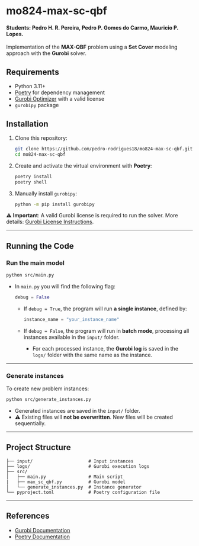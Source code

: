 # mo824-max-sc-qbf

#### Students: Pedro H. R. Pereira, Pedro P. Gomes do Carmo, Mauricio P. Lopes.

Implementation of the **MAX-QBF** problem using a **Set Cover** modeling approach with the **Gurobi** solver.

## Requirements

* Python 3.11+
* [Poetry](https://python-poetry.org/) for dependency management
* [Gurobi Optimizer](https://www.gurobi.com/) with a valid license
* `gurobipy` package

## Installation

1. Clone this repository:

   ```bash
   git clone https://github.com/pedro-rodrigues18/mo824-max-sc-qbf.git
   cd mo824-max-sc-qbf
   ```

2. Create and activate the virtual environment with **Poetry**:

   ```bash
   poetry install
   poetry shell
   ```

3. Manually install `gurobipy`:

   ```bash
   python -m pip install gurobipy
   ```

⚠️ **Important**: A valid Gurobi license is required to run the solver.
More details: [Gurobi License Instructions](https://www.gurobi.com/documentation/).

---

## Running the Code

### Run the main model

```bash
python src/main.py
```

* In `main.py` you will find the following flag:

  ```python
  debug = False
  ```

  * If `debug = True`, the program will run **a single instance**, defined by:

    ```python
    instance_name = "your_instance_name"
    ```
  * If `debug = False`, the program will run in **batch mode**, processing all instances available in the `input/` folder.

    * For each processed instance, the **Gurobi log** is saved in the `logs/` folder with the same name as the instance.

---

### Generate instances

To create new problem instances:

```bash
python src/generate_instances.py
```

* Generated instances are saved in the `input/` folder.
* ⚠️ Existing files will **not be overwritten**. New files will be created sequentially.

---

## Project Structure

```
├── input/                     # Input instances
├── logs/                      # Gurobi execution logs
├── src/
│   ├── main.py                # Main script
|   ├── max_sc_qbf.py          # Gurobi model
│   └── generate_instances.py  # Instance generator
└── pyproject.toml             # Poetry configuration file
```

---

## References

* [Gurobi Documentation](https://www.gurobi.com/documentation/)
* [Poetry Documentation](https://python-poetry.org/)
